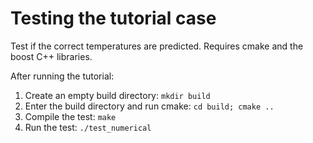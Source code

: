 # Testing the tutorial case

Test if the correct temperatures are predicted.
Requires cmake and the boost C++ libraries.

After running the tutorial:

1. Create an empty build directory:
    ``mkdir build``
2. Enter the build directory and run cmake:
    ``cd build; cmake ..``
3. Compile the test:
    ``make``
4. Run the test:
    ``./test_numerical``
